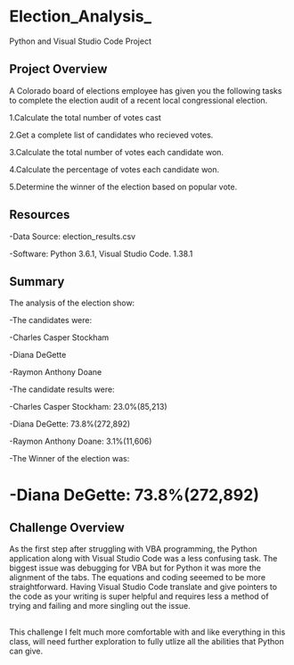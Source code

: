 # Election_Analysis_
Python and Visual Studio Code Project

## Project Overview
A Colorado board of elections employee has given you the following tasks to complete the election audit of a recent local congressional election.

1.Calculate the total number of votes cast

2.Get a complete list of candidates who recieved votes.

3.Calculate the total number of votes each candidate won.

4.Calculate the percentage of votes each candidate won.

5.Determine the winner of the election based on popular vote.

## Resources
-Data Source: election_results.csv

-Software: Python 3.6.1, Visual Studio Code. 1.38.1


## Summary
The analysis of the election show:

-The candidates were:

  -Charles Casper Stockham
  
  -Diana DeGette
  
  -Raymon Anthony Doane
  
-The candidate results were:

  -Charles Casper Stockham: 23.0%(85,213)
  
  -Diana DeGette: 73.8%(272,892)
  
  -Raymon Anthony Doane: 3.1%(11,606)
  
-The Winner of the election was:

  # -Diana DeGette: 73.8%(272,892)
  
  ## Challenge Overview
  As the first step after struggling with VBA programming, the Python application along with Visual Studio Code was a less confusing task. The biggest issue was debugging for VBA but for Python it was more the alignment of the tabs. The equations and coding seeemed to be more straightforward. Having Visual Studio Code translate and give pointers to the code as your writing is super helpful and requires less a method of trying and failing and more singling out the issue.
  ##
  This challenge I felt much more comfortable with and like everything in this class, will need further exploration to fully utlize all the abilities that Python can give. 
